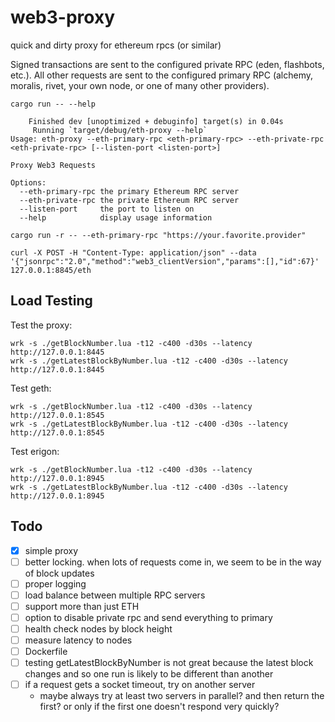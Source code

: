 # web3-proxy
quick and dirty proxy for ethereum rpcs (or similar)

Signed transactions are sent to the configured private RPC (eden, flashbots, etc.). All other requests are sent to the configured primary RPC (alchemy, moralis, rivet, your own node, or one of many other providers).

```
cargo run -- --help
```
```
    Finished dev [unoptimized + debuginfo] target(s) in 0.04s
     Running `target/debug/eth-proxy --help`
Usage: eth-proxy --eth-primary-rpc <eth-primary-rpc> --eth-private-rpc <eth-private-rpc> [--listen-port <listen-port>]

Proxy Web3 Requests

Options:
  --eth-primary-rpc the primary Ethereum RPC server
  --eth-private-rpc the private Ethereum RPC server
  --listen-port     the port to listen on
  --help            display usage information
```

```
cargo run -r -- --eth-primary-rpc "https://your.favorite.provider"
```

```
curl -X POST -H "Content-Type: application/json" --data '{"jsonrpc":"2.0","method":"web3_clientVersion","params":[],"id":67}' 127.0.0.1:8845/eth
```

## Load Testing

Test the proxy:

    wrk -s ./getBlockNumber.lua -t12 -c400 -d30s --latency http://127.0.0.1:8445
    wrk -s ./getLatestBlockByNumber.lua -t12 -c400 -d30s --latency http://127.0.0.1:8445

Test geth:

    wrk -s ./getBlockNumber.lua -t12 -c400 -d30s --latency http://127.0.0.1:8545
    wrk -s ./getLatestBlockByNumber.lua -t12 -c400 -d30s --latency http://127.0.0.1:8545

Test erigon:

    wrk -s ./getBlockNumber.lua -t12 -c400 -d30s --latency http://127.0.0.1:8945
    wrk -s ./getLatestBlockByNumber.lua -t12 -c400 -d30s --latency http://127.0.0.1:8945


## Todo

- [x] simple proxy
- [ ] better locking. when lots of requests come in, we seem to be in the way of block updates
- [ ] proper logging
- [ ] load balance between multiple RPC servers
- [ ] support more than just ETH
- [ ] option to disable private rpc and send everything to primary
- [ ] health check nodes by block height
- [ ] measure latency to nodes
- [ ] Dockerfile
- [ ] testing getLatestBlockByNumber is not great because the latest block changes and so one run is likely to be different than another
- [ ] if a request gets a socket timeout, try on another server
  - maybe always try at least two servers in parallel? and then return the first? or only if the first one doesn't respond very quickly?
